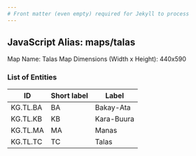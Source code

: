 ```yaml
---
# Front matter (even empty) required for Jekyll to process
---
```


## JavaScript Alias: maps/talas

Map Name: Talas Map
Dimensions (Width x Height): 440x590

### List of Entities

ID | Short label | Label
---|---|---|
KG.TL.BA|BA|Bakay-Ata
KG.TL.KB|KB|Kara-Buura
KG.TL.MA|MA|Manas
KG.TL.TC|TC|Talas